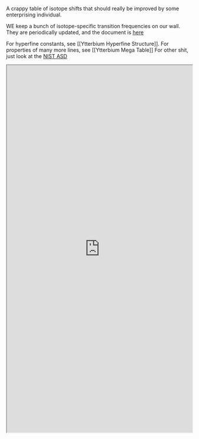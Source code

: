 A crappy table of isotope shifts that should really be improved by some enterprising individual. 

WE keep a bunch of isotope-specific transition frequencies on our wall. They are periodically updated, and the document is [here](https://docs.google.com/document/d/1E5fmUBKYx-TNP6DVRNPLjvVp5YB0T0IrQiX6IsnTt2Q/edit#heading=h.u92a3yc7kpv3)

For hyperfine constants, see [[Ytterbium Hyperfine Structure]].
For properties of many more lines, see [[Ytterbium Mega Table]]
For other shit, just look at the [NIST ASD](https://physics.nist.gov/cgi-bin/ASD/energy1.pl?de=0&spectrum=Yb+II&submit=Retrieve+Data&units=0&format=0&output=0&page_size=15&multiplet_ordered=0&conf_out=on&term_out=on&level_out=on&unc_out=1&j_out=on&lande_out=on&perc_out=on&biblio=on&temp=)

<iframe src=https://docs.google.com/spreadsheets/d/1O7EYFsl8M5AQAGkwfeeEIKkRhSe0uwmrJEi-pp7PL2s/edit?usp=sharing, width=100%. height=1000></iframe>